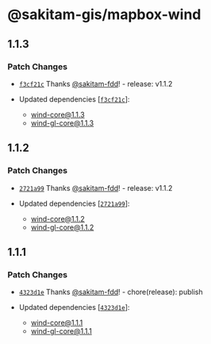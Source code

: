 # @sakitam-gis/mapbox-wind

## 1.1.3

### Patch Changes

- [`f3cf21c`](https://github.com/sakitam-fdd/wind-layer/commit/f3cf21cbf97f1b15825cf39731e90b0c57bac846) Thanks [@sakitam-fdd](https://github.com/sakitam-fdd)! - release: v1.1.2

- Updated dependencies [[`f3cf21c`](https://github.com/sakitam-fdd/wind-layer/commit/f3cf21cbf97f1b15825cf39731e90b0c57bac846)]:
  - wind-core@1.1.3
  - wind-gl-core@1.1.3

## 1.1.2

### Patch Changes

- [`2721a99`](https://github.com/sakitam-fdd/wind-layer/commit/2721a996e6158e63ee9c98f444f802e229d22f58) Thanks [@sakitam-fdd](https://github.com/sakitam-fdd)! - release: v1.1.2

- Updated dependencies [[`2721a99`](https://github.com/sakitam-fdd/wind-layer/commit/2721a996e6158e63ee9c98f444f802e229d22f58)]:
  - wind-core@1.1.2
  - wind-gl-core@1.1.2

## 1.1.1

### Patch Changes

- [`4323d1e`](https://github.com/sakitam-fdd/wind-layer/commit/4323d1ef0334dd30b4ae74d1cd231467a3e81046) Thanks [@sakitam-fdd](https://github.com/sakitam-fdd)! - chore(release): publish

- Updated dependencies [[`4323d1e`](https://github.com/sakitam-fdd/wind-layer/commit/4323d1ef0334dd30b4ae74d1cd231467a3e81046)]:
  - wind-core@1.1.1
  - wind-gl-core@1.1.1
